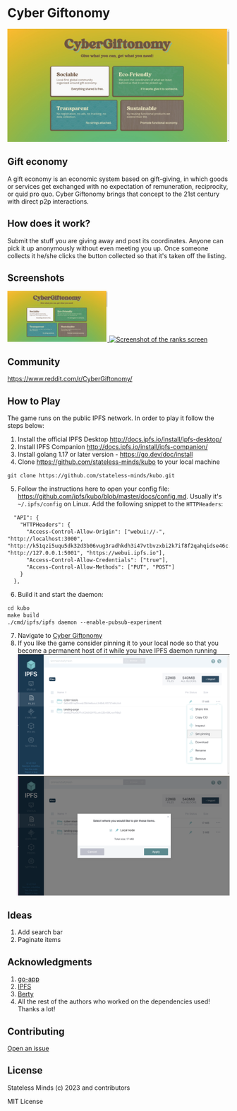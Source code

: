 # Cyber Giftonomy

![Logo](./assets/home.png)

## Gift economy

A gift economy is an economic system based on gift-giving, in which goods or services get exchanged with no expectation of remuneration, reciprocity, or quid pro quo. Cyber Giftonomy brings that concept to the 21st century with direct p2p interactions.

## How does it work?

Submit the stuff you are giving away and post its coordinates. Anyone can pick it up anonymously without even meeting you up. Once someone collects it he/she clicks the button collected so that it's taken off the listing.

## Screenshots

<a display="inline" href="./assets/give.png?raw=true">
<img src="./assets/home.png" width="45%" alt="Screenshot of the homepage" title="Screenshot of the homepage">
</a>

<a display="inline" href="./assets/browse.png?raw=true">
<img src="./assets/ranks.png" width="45%" alt="Screenshot of the ranks screen" title="Screenshot of the gallery screen">
</a>

## Community

https://www.reddit.com/r/CyberGiftonomy/

## How to Play

The game runs on the public IPFS network. In order to play it follow the steps below:

1. Install the official IPFS Desktop http://docs.ipfs.io/install/ipfs-desktop/
2. Install IPFS Companion http://docs.ipfs.io/install/ipfs-companion/
3. Install golang 1.17 or later version - https://go.dev/doc/install
4.  Clone https://github.com/stateless-minds/kubo to your local machine
```
git clone https://github.com/stateless-minds/kubo.git
```
5.  Follow the instructions here to open your config file: https://github.com/ipfs/kubo/blob/master/docs/config.md. Usually it's `~/.ipfs/config` on Linux. Add the following snippet to the `HTTPHeaders`:
```{
  "API": {
    "HTTPHeaders": {
      "Access-Control-Allow-Origin": ["webui://-", "http://localhost:3000", "http://k51qzi5uqu5dk32d3b06vug3radhkdh3i47vtbvzxbi2k7if8f2qahqidse46c.ipns.localhost:8080", "http://127.0.0.1:5001", "https://webui.ipfs.io"],
      "Access-Control-Allow-Credentials": ["true"],
      "Access-Control-Allow-Methods": ["PUT", "POST"]
    }
  },
 ```
6. Build it and start the daemon:
``` 
cd kubo
make build
./cmd/ipfs/ipfs daemon --enable-pubsub-experiment
```
7.  Navigate to <a href="https://ipfs.io/ipns/k51qzi5uqu5dk32d3b06vug3radhkdh3i47vtbvzxbi2k7if8f2qahqidse46c">Cyber Giftonomy</a>
8.  If you like the game consider pinning it to your local node so that you become a permanent host of it while you have IPFS daemon running
![SetPinning](./assets/pin.png)
![PinToLocalNode](./assets/pin-to-local-node.png)

## Ideas
1. Add search bar
2. Paginate items


## Acknowledgments

1. <a href="https://go-app.dev/">go-app</a>
2. <a href="https://ipfs.io/">IPFS</a>
3. <a href="https://berty.tech/">Berty</a>
4. All the rest of the authors who worked on the dependencies used! Thanks a lot!

## Contributing

<a href="https://github.com/stateless-minds/cyber-giftonomy/issues">Open an issue</a>

## License

Stateless Minds (c) 2023 and contributors

MIT License
